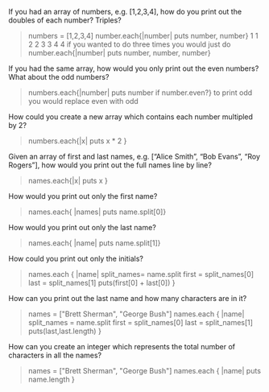 If you had an array of numbers, e.g. [1,2,3,4], how do you print out the doubles of each number? Triples?
>numbers = [1,2,3,4]
number.each{|number| puts number, number}
1
1
2
2
3
3
4
4
if you wanted to do three times you would just do
number.each{|number| puts number, number, number}

If you had the same array, how would you only print out the even numbers? What about the odd numbers?
>numbers.each{|number| puts number if number.even?}
to print odd you would replace even with odd


How could you create a new array which contains each number multipled by 2?
>numbers.each{|x| puts x * 2 }

Given an array of first and last names, e.g. [“Alice Smith”, “Bob Evans”, “Roy Rogers”], how would you print out the full names line by line?
>names.each{|x| puts x }

How would you print out only the first name?
>names.each{ |names| puts name.split[0]}

How would you print out only the last name?
>names.each{ |name| puts name.split[1]}

How could you print out only the initials?
>names.each { |name|
  split_names= name.split
  first = split_names[0]
  last = split_names[1]
  puts(first[0] + last[0])
}

How can you print out the last name and how many characters are in it?
>names = ["Brett Sherman", "George Bush"]
names.each { |name|
    split_names = name.split
    first = split_names[0]
    last = split_names[1]
    puts(last,last.length)
  }

How can you create an integer which represents the total number of characters in all the names?
> names = ["Brett Sherman", "George Bush"]
names.each { |name| puts name.length }
